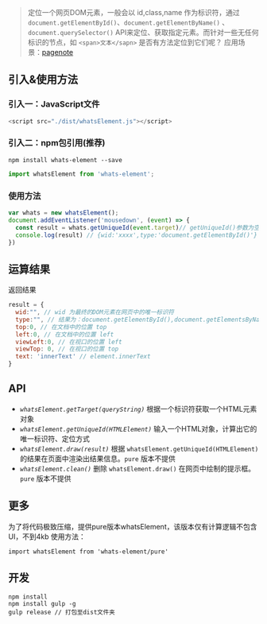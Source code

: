 > 定位一个网页DOM元素，一般会以 id,class,name 作为标识符，通过 `document.getElementById()`、`document.getElementByName()` 、 `document.querySelector()` 
API来定位、获取指定元素。而针对一些无任何标识的节点，如 `<span>文本</sapn>` 是否有方法定位到它们呢？ 应用场景：[pagenote](https://addons.mozilla.org/zh-CN/firefox/addon/page-note/)

## 引入&使用方法

### 引入一：JavaScript文件
```javascript
<script src="./dist/whatsElement.js"></script>
```

### 引入二：npm包引用(推荐)
```shell script
npm install whats-element --save
```
```javascript
import whatsElement from 'whats-element';
```

### 使用方法
```javascript
var whats = new whatsElement();
document.addEventListener('mousedown', (event) => {
  const result = whats.getUniqueId(event.target)// getUniqueId()参数为空时，默认计算鼠标点击到的最后一个HTML元素。
  console.log(result) // {wid:'xxxx',type:'document.getElementById()'}
})
```

## 运算结果
返回结果 
```javascript
result = {
  wid:"", // wid 为最终的DOM元素在网页中的唯一标识符
  type:"", // 结果为：document.getElementById(),document.getElementsByName(),document.querySelector()
  top:0, // 在文档中的位置 top
  left:0, // 在文档中的位置 left
  viewLeft:0, // 在视口的位置 left
  viewTop: 0, // 在视口的位置 top
  text: 'innerText' // element.innerText
}
```


## API
* *`whatsElement.getTarget(queryString)`*  根据一个标识符获取一个HTML元素对象
* *`whatsElement.getUniqueId(HTMLElement)`*  输入一个HTML对象，计算出它的唯一标识符、定位方式
* *`whatsElement.draw(result)`*  根据 `whatsElement.getUniqueId(HTMLElement)`的结果在页面中渲染出结果信息。`pure` 版本不提供
* *`whatsElement.clean()`*  删除 `whatsElement.draw()` 在网页中绘制的提示框。 `pure` 版本不提供

## 更多
为了将代码极致压缩，提供pure版本whatsElement，该版本仅有计算逻辑不包含UI，不到4kb
使用方法：

`import whatsElement from 'whats-element/pure'`

## 开发
```shell script
npm install
npm install gulp -g
gulp release // 打包至dist文件夹
```
